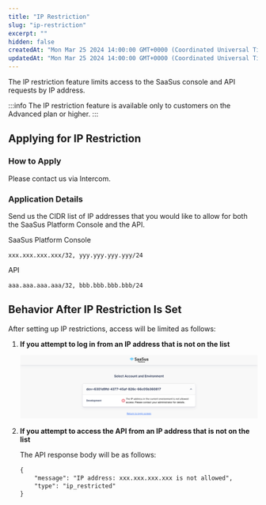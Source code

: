 ```yaml
---
title: "IP Restriction"
slug: "ip-restriction"
excerpt: ""
hidden: false
createdAt: "Mon Mar 25 2024 14:00:00 GMT+0000 (Coordinated Universal Time)"
updatedAt: "Mon Mar 25 2024 14:00:00 GMT+0000 (Coordinated Universal Time)"
---
```


The IP restriction feature limits access to the SaaSus console and API requests by IP address.

:::info
The IP restriction feature is available only to customers on the Advanced plan or higher.
:::

## Applying for IP Restriction

### How to Apply

Please contact us via Intercom.

### Application Details

Send us the CIDR list of IP addresses that you would like to allow for both the SaaSus Platform Console and the API.

  SaaSus Platform Console
  ```
  xxx.xxx.xxx.xxx/32, yyy.yyy.yyy.yyy/24
  ```
  API
  ```
  aaa.aaa.aaa.aaa/32, bbb.bbb.bbb.bbb/24
  ```

## Behavior After IP Restriction Is Set

After setting up IP restrictions, access will be limited as follows:

1. **If you attempt to log in from an IP address that is not on the list**

   ![ip-restriction-1](/img/part-4/application-settings/ip-restriction/ip-restriction-1.png)

2. **If you attempt to access the API from an IP address that is not on the list**

   The API response body will be as follows:
   ```
   {
       "message": "IP address: xxx.xxx.xxx.xxx is not allowed",
       "type": "ip_restricted"
   }
   ```